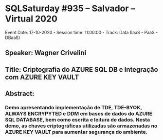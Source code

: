 # SQLSaturday #935 – Salvador – Virtual 2020
Event Date: 17-10-2020 - Session time: 11:00:00 - Track: Data (IaaS - PaaS - DBaaS)
## Speaker: Wagner Crivelini
## Title: Criptografia do AZURE SQL DB e Integração com AZURE KEY VAULT
## Abstract:
### Demo apresentando implementação de TDE, TDE-BYOK, ALWAYS ENCRYPYTED e DDM em bases de dados do AZURE SQL DATABASE, bem como escrita e leitura de dados. Nesta demo, as chaves criptográficas utilizadas são armazenadas no AZURE KEY VAULT para aumentar segurança do ambiente.
